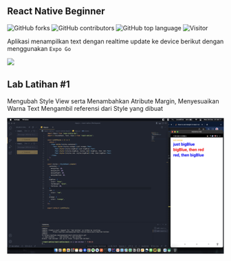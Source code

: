 ## React Native Beginner

![GitHub forks](https://img.shields.io/github/forks/aspsptyd/react-native-basic.svg) ![GitHub contributors](https://img.shields.io/github/contributors/aspsptyd/react-native-basic.svg) ![GitHub top language](https://img.shields.io/github/languages/top/aspsptyd/react-native-basic.svg) ![Visitor](https://visitor-badge.laobi.icu/badge?page_id=aspsptyd/react-native-basic)

Aplikasi menampilkan text dengan realtime update ke device berikut dengan menggunakan `Expo Go`

<img src="https://github.com/aspsptyd/react-native-basic/blob/master/screnshoot/Screen%20Recording%202022-12-22%20at%2015.41.22.gif" />

## Lab Latihan #1
Mengubah Style View serta Menambahkan Atribute Margin, Menyesuaikan Warna Text Mengambil referensi dari Style yang dibuat

<img src="https://github.com/aspsptyd/react-native-basic/blob/lab-latihan/screnshoot/Screen%20Shot%202022-12-28%20at%2007.59.17.png" />